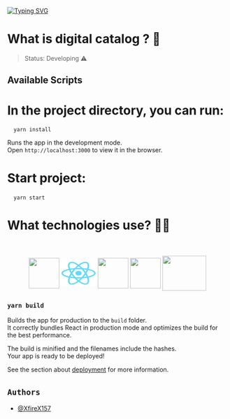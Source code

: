 [![Typing SVG](https://readme-typing-svg.demolab.com?font=Fira+Code&weight=600&size=30&pause=1000&color=95F727&center=true&width=1000&height=100&lines=%3C%3CCatalog-digital%3E%3E+%F0%9F%9A%80)](https://git.io/typing-svg)

# What is digital catalog ? 🤔

> Status: Developing ⚠️

## Available Scripts

# In the project directory, you can run:

```http
  yarn install
```

Runs the app in the development mode.\
Open `http://localhost:3000`  to view it in the browser.

# Start project:

```http
  yarn start
```

# What technologies use? 👨‍💻
    
<div align="center" style="display: inline_block"><br>
<br>
  <img align="center"  height="70" width="70" src="https://cdn-icons-png.flaticon.com/512/5968/5968358.png">
  <img align="center" height="60" width="80" src="https://raw.githubusercontent.com/devicons/devicon/master/icons/react/react-original.svg">
  <img align="center"  height="70" width="70" src="https://cdn.iconscout.com/icon/free/png-256/node-js-1174925.png">
  <img align="center" height="70" width="70" src="https://assets.website-files.com/61ca3f775a79ec5f87fcf937/6202fcdee5ee8636a145a41b_1234.png">
  <img align="center" height="80" width="100" src="https://cdn.jsdelivr.net/gh/devicons/devicon/icons/mysql/mysql-original-wordmark.svg">
</div> 

### `yarn build`

Builds the app for production to the `build` folder.\
It correctly bundles React in production mode and optimizes the build for the best performance.

The build is minified and the filenames include the hashes.\
Your app is ready to be deployed!

See the section about [deployment](https://facebook.github.io/create-react-app/docs/deployment) for more information.

## `Authors`

- [@XfireX157](https://github.com/XfireX157)
